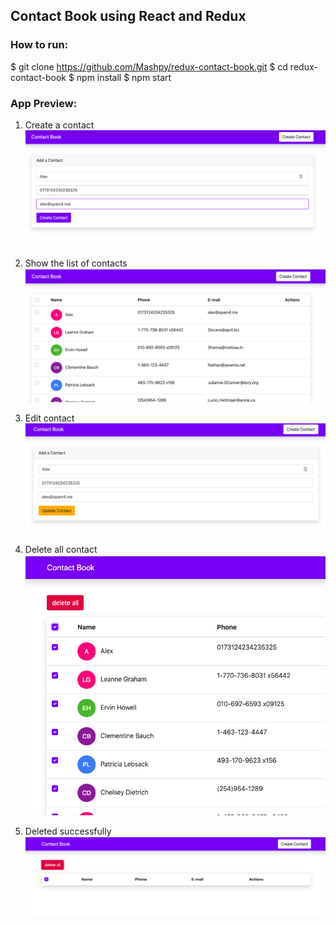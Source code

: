Contact Book using React and Redux
---------------
### How to run:
$ git clone https://github.com/Mashpy/redux-contact-book.git
$ cd redux-contact-book
$ npm install
$ npm start

### App Preview:
1. Create a contact
![alt text](https://github.com/Mashpy/redux-contact-book/blob/master/src/markdown_images/1.png?raw=true)

2. Show the list of contacts
![alt text](https://github.com/Mashpy/redux-contact-book/blob/master/src/markdown_images/2.png?raw=true)

3. Edit contact
![alt text](https://github.com/Mashpy/redux-contact-book/blob/master/src/markdown_images/3.png?raw=true)

4. Delete all contact
![alt text](https://github.com/Mashpy/redux-contact-book/blob/master/src/markdown_images/4.png?raw=true)

5. Deleted successfully
![alt text](https://github.com/Mashpy/redux-contact-book/blob/master/src/markdown_images/5.png?raw=true)
